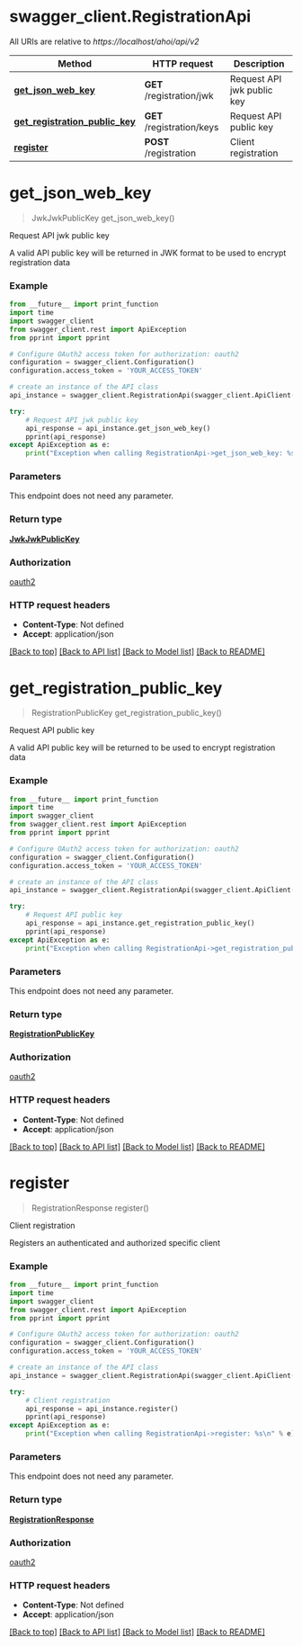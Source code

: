 # swagger_client.RegistrationApi

All URIs are relative to *https://localhost/ahoi/api/v2*

Method | HTTP request | Description
------------- | ------------- | -------------
[**get_json_web_key**](RegistrationApi.md#get_json_web_key) | **GET** /registration/jwk | Request API jwk public key
[**get_registration_public_key**](RegistrationApi.md#get_registration_public_key) | **GET** /registration/keys | Request API public key
[**register**](RegistrationApi.md#register) | **POST** /registration | Client registration


# **get_json_web_key**
> JwkJwkPublicKey get_json_web_key()

Request API jwk public key

A valid API public key will be returned in JWK format to be used to encrypt registration data

### Example
```python
from __future__ import print_function
import time
import swagger_client
from swagger_client.rest import ApiException
from pprint import pprint

# Configure OAuth2 access token for authorization: oauth2
configuration = swagger_client.Configuration()
configuration.access_token = 'YOUR_ACCESS_TOKEN'

# create an instance of the API class
api_instance = swagger_client.RegistrationApi(swagger_client.ApiClient(configuration))

try:
    # Request API jwk public key
    api_response = api_instance.get_json_web_key()
    pprint(api_response)
except ApiException as e:
    print("Exception when calling RegistrationApi->get_json_web_key: %s\n" % e)
```

### Parameters
This endpoint does not need any parameter.

### Return type

[**JwkJwkPublicKey**](JwkJwkPublicKey.md)

### Authorization

[oauth2](../README.md#oauth2)

### HTTP request headers

 - **Content-Type**: Not defined
 - **Accept**: application/json

[[Back to top]](#) [[Back to API list]](../README.md#documentation-for-api-endpoints) [[Back to Model list]](../README.md#documentation-for-models) [[Back to README]](../README.md)

# **get_registration_public_key**
> RegistrationPublicKey get_registration_public_key()

Request API public key

A valid API public key will be returned to be used to encrypt registration data

### Example
```python
from __future__ import print_function
import time
import swagger_client
from swagger_client.rest import ApiException
from pprint import pprint

# Configure OAuth2 access token for authorization: oauth2
configuration = swagger_client.Configuration()
configuration.access_token = 'YOUR_ACCESS_TOKEN'

# create an instance of the API class
api_instance = swagger_client.RegistrationApi(swagger_client.ApiClient(configuration))

try:
    # Request API public key
    api_response = api_instance.get_registration_public_key()
    pprint(api_response)
except ApiException as e:
    print("Exception when calling RegistrationApi->get_registration_public_key: %s\n" % e)
```

### Parameters
This endpoint does not need any parameter.

### Return type

[**RegistrationPublicKey**](RegistrationPublicKey.md)

### Authorization

[oauth2](../README.md#oauth2)

### HTTP request headers

 - **Content-Type**: Not defined
 - **Accept**: application/json

[[Back to top]](#) [[Back to API list]](../README.md#documentation-for-api-endpoints) [[Back to Model list]](../README.md#documentation-for-models) [[Back to README]](../README.md)

# **register**
> RegistrationResponse register()

Client registration

Registers an authenticated and authorized specific client

### Example
```python
from __future__ import print_function
import time
import swagger_client
from swagger_client.rest import ApiException
from pprint import pprint

# Configure OAuth2 access token for authorization: oauth2
configuration = swagger_client.Configuration()
configuration.access_token = 'YOUR_ACCESS_TOKEN'

# create an instance of the API class
api_instance = swagger_client.RegistrationApi(swagger_client.ApiClient(configuration))

try:
    # Client registration
    api_response = api_instance.register()
    pprint(api_response)
except ApiException as e:
    print("Exception when calling RegistrationApi->register: %s\n" % e)
```

### Parameters
This endpoint does not need any parameter.

### Return type

[**RegistrationResponse**](RegistrationResponse.md)

### Authorization

[oauth2](../README.md#oauth2)

### HTTP request headers

 - **Content-Type**: Not defined
 - **Accept**: application/json

[[Back to top]](#) [[Back to API list]](../README.md#documentation-for-api-endpoints) [[Back to Model list]](../README.md#documentation-for-models) [[Back to README]](../README.md)

